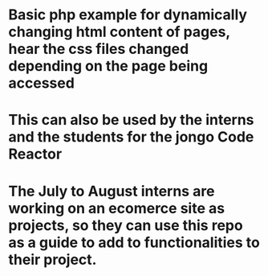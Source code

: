# Basic php example for dynamically changing html content of pages, hear the css files changed depending on the page being accessed 

# This can also be used by the interns and the students for the jongo Code Reactor
# The July to August interns are working on an ecomerce site as projects, so they can use this repo as a guide to add to functionalities to their project.
